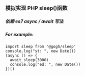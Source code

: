 ### 模拟实现 PHP sleep()函数

##### 依赖 es7 async / await 写法
##### For example: 
```
import sleep from '@gogh/sleep'
console.log("st: ", new Date())
(async () => {
  await sleep(3000)
  console.log("ed: ", new Date())
})()
```